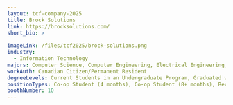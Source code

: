 ```yaml
---
layout: tcf-company-2025
title: Brock Solutions
link: https://brocksolutions.com/
short_bio: >
 
imageLink: /files/tcf2025/brock-solutions.png
industry:
  - Information Technology
majors: Computer Science, Computer Engineering, Electrical Engineering, Mechanical Engineering
workAuth: Canadian Citizen/Permanent Resident
degreeLevels: Current Students in an Undergraduate Program, Graduated with an Undergraduate Degree, Graduated with a Graduate Degree (Masters or Phd)
positionTypes: Co-op Student (4 months), Co-op Student (8+ months), Recent Graduate, Full-time
boothNumber: 10
---
```

